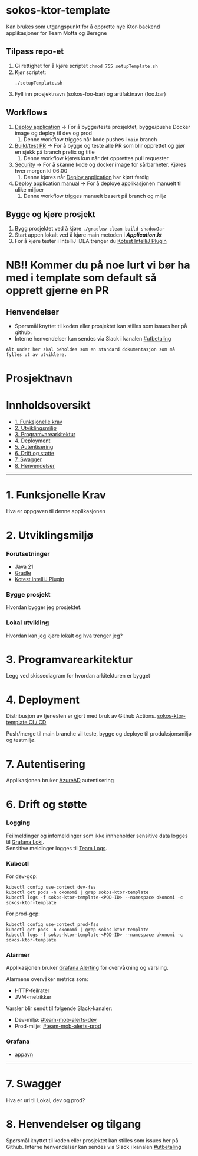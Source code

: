 # sokos-ktor-template

Kan brukes som utgangspunkt for å opprette nye Ktor-backend applikasjoner for Team Motta og Beregne

## Tilpass repo-et

1. Gi rettighet for å kjøre scriptet `chmod 755 setupTemplate.sh`
2. Kjør scriptet:
   ```
   ./setupTemplate.sh
   ```
3. Fyll inn prosjektnavn (sokos-foo-bar) og artifaktnavn (foo.bar)

## Workflows

1. [Deploy application](.github/workflows/deploy.yaml) -> For å bygge/teste prosjektet, bygge/pushe Docker image og deploy til dev og prod
    1. Denne workflow trigges når kode pushes i `main` branch
2. [Build/test PR](.github/workflows/build-pr.yaml) -> For å bygge og teste alle PR som blir opprettet og gjør en sjekk på branch prefix og title
    1. Denne workflow kjøres kun når det opprettes pull requester
3. [Security](.github/workflows/security.yaml) -> For å skanne kode og docker image for sårbarheter. Kjøres hver morgen kl 06:00
    1. Denne kjøres når [Deploy application](.github/workflows/deploy.yaml) har kjørt ferdig
4. [Deploy application manual](.github/workflows/manual-deploy.yaml) -> For å deploye applikasjonen manuelt til ulike miljøer
    1. Denne workflow trigges manuelt basert på branch og miljø

## Bygge og kjøre prosjekt

1. Bygg prosjektet ved å kjøre `./gradlew clean build shadowJar`
2. Start appen lokalt ved å kjøre main metoden i ***Application.kt***
3. For å kjøre tester i IntelliJ IDEA trenger du [Kotest IntelliJ Plugin](https://plugins.jetbrains.com/plugin/14080-kotest)

# NB!! Kommer du på noe lurt vi bør ha med i template som default så opprett gjerne en PR

## Henvendelser

- Spørsmål knyttet til koden eller prosjektet kan stilles som issues her på github.
- Interne henvendelser kan sendes via Slack i kanalen [#utbetaling](https://nav-it.slack.com/archives/CKZADNFBP)

```
Alt under her skal beholdes som en standard dokumentasjon som må fylles ut av utviklere.
```

# Prosjektnavn

# Innholdsoversikt

* [1. Funksjonelle krav](#1-funksjonelle-krav)
* [2. Utviklingsmiljø](#2-utviklingsmiljø)
* [3. Programvarearkitektur](#3-programvarearkitektur)
* [4. Deployment](#4-deployment)
* [5. Autentisering](#5-autentisering)
* [6. Drift og støtte](#6-drift-og-støtte)
* [7. Swagger](#7-swagger)
* [8. Henvendelser](#8-henvendelser)

---

# 1. Funksjonelle Krav

Hva er oppgaven til denne applikasjonen

# 2. Utviklingsmiljø

### Forutsetninger

* Java 21
* [Gradle](https://gradle.org/)
* [Kotest IntelliJ Plugin](https://plugins.jetbrains.com/plugin/14080-kotest)

### Bygge prosjekt

Hvordan bygger jeg prosjektet.

### Lokal utvikling

Hvordan kan jeg kjøre lokalt og hva trenger jeg?

# 3. Programvarearkitektur

Legg ved skissediagram for hvordan arkitekturen er bygget

# 4. Deployment

Distribusjon av tjenesten er gjort med bruk av Github Actions.
[sokos-ktor-template CI / CD](https://github.com/navikt/sokos-ktor-template/actions)

Push/merge til main branche vil teste, bygge og deploye til produksjonsmiljø og testmiljø.

# 7. Autentisering

Applikasjonen bruker [AzureAD](https://docs.nais.io/security/auth/azure-ad/) autentisering

# 6. Drift og støtte

### Logging

Feilmeldinger og infomeldinger som ikke innheholder sensitive data logges til [Grafana Loki](https://docs.nais.io/observability/logging/#grafana-loki).  
Sensitive meldinger logges til [Team Logs](https://doc.nais.io/observability/logging/how-to/team-logs/).

### Kubectl

For dev-gcp:

```shell script
kubectl config use-context dev-fss
kubectl get pods -n okonomi | grep sokos-ktor-template
kubectl logs -f sokos-ktor-template-<POD-ID> --namespace okonomi -c sokos-ktor-template
```

For prod-gcp:

```shell script
kubectl config use-context prod-fss
kubectl get pods -n okonomi | grep sokos-ktor-template
kubectl logs -f sokos-ktor-template-<POD-ID> --namespace okonomi -c sokos-ktor-template
```

### Alarmer

Applikasjonen bruker [Grafana Alerting](https://grafana.nav.cloud.nais.io/alerting/) for overvåkning og varsling.

Alarmene overvåker metrics som:

- HTTP-feilrater
- JVM-metrikker

Varsler blir sendt til følgende Slack-kanaler:

- Dev-miljø: [#team-mob-alerts-dev](https://nav-it.slack.com/archives/C042SF2FEQM)
- Prod-miljø: [#team-mob-alerts-prod](https://nav-it.slack.com/archives/C042ESY71GX)

### Grafana

- [appavn](url)

---

# 7. Swagger

Hva er url til Lokal, dev og prod?

# 8. Henvendelser og tilgang

Spørsmål knyttet til koden eller prosjektet kan stilles som issues her på Github.
Interne henvendelser kan sendes via Slack i kanalen [#utbetaling](https://nav-it.slack.com/archives/CKZADNFBP)

